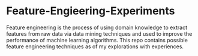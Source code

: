# Feature-Engieering-Experiments
Feature engineering is the process of using domain knowledge to extract features from raw data via data mining techniques and used to improve the performance of machine learning algorithms. This repo contains possible feature engineering techniques as of my explorations with experiences.
